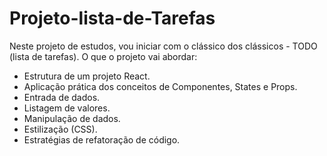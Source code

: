 # Projeto-lista-de-Tarefas
Neste projeto de estudos, vou iniciar com o clássico dos clássicos - TODO (lista de tarefas). 
O que o projeto vai abordar:
* Estrutura de um projeto React.
*	Aplicação prática dos conceitos de Componentes, States e Props. 
*	Entrada de dados.
*	Listagem de valores.
*	Manipulação de dados. 
* Estilização (CSS).
* Estratégias de refatoração de código.
